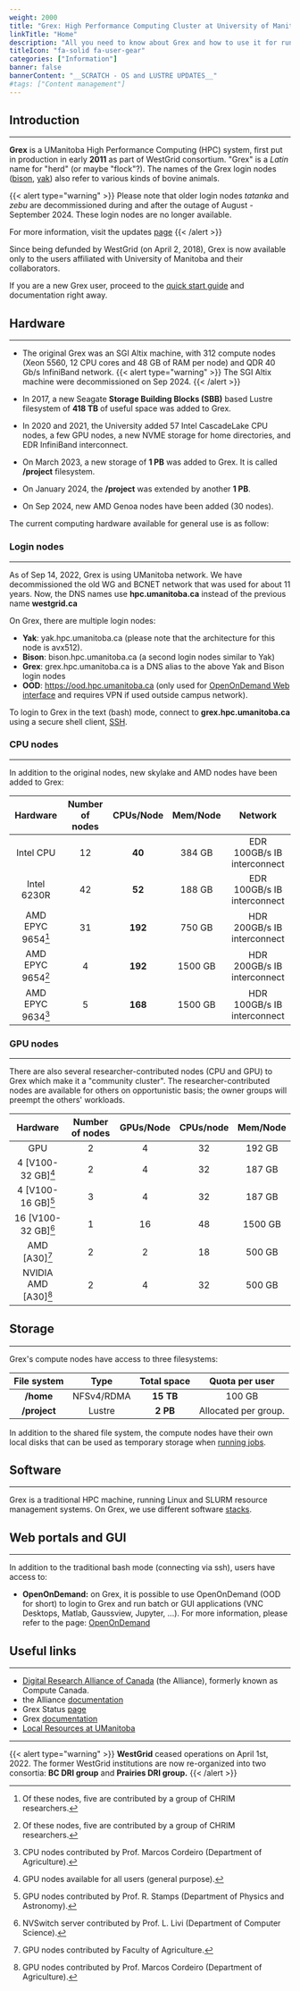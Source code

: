 ```yaml
---
weight: 2000
title: "Grex: High Performance Computing Cluster at University of Manitoba"
linkTitle: "Home"
description: "All you need to know about Grex and how to use it for running jobs"
titleIcon: "fa-solid fa-user-gear"
categories: ["Information"]
banner: false
bannerContent: "__SCRATCH - OS and LUSTRE UPDATES__"
#tags: ["Content management"]
---
```


## Introduction
---

__Grex__ is a UManitoba High Performance Computing (HPC) system, first put in production in early __2011__ as part of WestGrid consortium. "Grex" is a _Latin_ name for "herd" (or maybe "flock"?). The names of the Grex login nodes ([bison](https://en.wikipedia.org/wiki/Bison "Bison"), [yak](https://en.wikipedia.org/wiki/Yak "Yak")) also refer to various kinds of bovine animals.

{{< alert type="warning" >}}
Please note that older login nodes  _tatanka_ and _zebu_ are decommissioned during and after the outage of August - September 2024. These login nodes are no longer available.

For more information, visit the updates [page](updates)
{{< /alert >}}

Since being defunded by WestGrid (on April 2, 2018), Grex is now available only to the users affiliated with University of Manitoba and their collaborators. 

<!--
The old WestGrid documentation, hosted on the WestGrid website became irrelevant after the Grex upgrade, so please visit Grex's current [documentation.](/) 
-->

<!--
Thus, if you are an experienced user in the previous "version" of Grex, you might benefit from reading this document: description of Grex [changes.](changes/linux-slurm-update)
-->

If you are a new Grex user, proceed to the [quick start guide](start-guide) and documentation right away.

## Hardware 
---

* The original Grex was an SGI Altix machine, with 312 compute nodes (Xeon 5560, 12 CPU cores and 48 GB of RAM per node) and QDR 40 Gb/s InfiniBand network. 
{{< alert type="warning" >}}
The SGI Altix machine were decommissioned on Sep 2024.
{{< /alert >}}

* In 2017, a new Seagate **Storage Building Blocks (SBB)** based Lustre filesystem of **418 TB** of useful space was added to Grex.
* In 2020 and 2021, the University added 57 Intel CascadeLake CPU nodes, a few GPU nodes, a new NVME storage for home directories, and EDR InfiniBand interconnect. 
* On March 2023, a new storage of **1 PB** was added to Grex. It is called **/project** filesystem.
* On January 2024, the **/project** was extended by another **1 PB**.
* On Sep 2024, new AMD Genoa nodes have been added (30 nodes).

The current computing hardware available for general use is as follow:

### Login nodes
---

As of Sep 14, 2022, Grex is using UManitoba network. We have decommissioned the old WG and BCNET network that was used for about 11 years. Now, the DNS names use **hpc.umanitoba.ca** instead of the previous name **westgrid.ca**

On Grex, there are multiple login nodes:

<!--
* __Bison__: bison.hpc.umanitoba.ca
* __Tatanka__: tatanka.hpc.umanitoba.ca
* __Grex__: grex.hpc.umanitoba.ca
-->
* __Yak__: yak.hpc.umanitoba.ca (please note that the architecture for this node is avx512).
* __Bison__: bison.hpc.umanitoba.ca (a second login nodes similar to Yak)
* __Grex__: grex.hpc.umanitoba.ca is a DNS alias to the above Yak and Bison login nodes
* __OOD__: https://ood.hpc.umanitoba.ca (only used for [OpenOnDemand Web interface](/ood) and requires VPN if used outside campus network).

To login to Grex in the text (bash) mode, connect to __grex.hpc.umanitoba.ca__  using a secure shell client, [SSH](connecting/#ssh). 


### CPU nodes
---

In addition to the original nodes, new skylake and AMD nodes have been added to Grex:

| Hardware            | Number of nodes | CPUs/Node | Mem/Node | Network |
| :-------:           | :-------------: | :-------: | :------: | :-----: |
| Intel CPU           | 12              | **40**    | 384 GB   | EDR 100GB/s IB interconnect |
| Intel 6230R         | 42              | **52**    | 188 GB   | EDR 100GB/s IB interconnect |
| AMD EPYC 9654[^1]   | 31              | **192**   | 750 GB   | HDR 200GB/s IB interconnect |
| AMD EPYC 9654[^1]   |  4              | **192**   | 1500 GB  | HDR 200GB/s IB interconnect |
| AMD EPYC 9634[^2]   |  5              | **168**   | 1500 GB  | HDR 100GB/s IB interconnect |

<!--

| Hardware            | Number of nodes | CPUs/Node | Mem/Node | Network |
| :-------:           | :-------------: | :-------: | :------: | :-----: |
| Intel CPU           | 12              | **40**    | 384 GB   | EDR 100GB/s IB interconnect |
| Intel 6230R         | 42              | **52**    | 188 GB   | EDR 100GB/s IB interconnect |
| AMD EPYC 9654       | 27              | **192**   | 750 GB   | HDR 200GB/s IB interconnect |
| AMD EPYC 9654       |  3              | **192**   | 1500 GB  | HDR 200GB/s IB interconnect |
| AMD EPYC 9634[^2]   |  5              | **168**   | 1500 GB  | HDR 100GB/s IB interconnect |


| Intel Xeon 5560[^1] | 312             | **12**    |  48 GB   | QDR 40GB/s IB interconnect  |
[^1]: Original Grex nodes: **slated for decommission in the near furure**
-->

[^1]: Of these nodes, five are contributed by a group of CHRIM researchers.
[^2]: CPU nodes contributed by Prof. Marcos Cordeiro (Department of Agriculture).



### GPU nodes
---

There are also several researcher-contributed nodes (CPU and GPU) to Grex which make it a "community cluster". The researcher-contributed nodes are available for others on opportunistic basis; the owner groups will preempt the others' workloads.

| Hardware             | Number of nodes | GPUs/Node | CPUs/node |Mem/Node |
| :-------:            | :-------------: | :-------: | :-------: |:------: |
| GPU                  | 2               | 4         | 32        | 192 GB  |
| 4 [V100-32 GB][^3]   | 2               | 4         | 32        | 187 GB  |
| 4 [V100-16 GB][^4]   | 3               | 4         | 32        | 187 GB  |
| 16 [V100-32 GB][^5]  | 1               | 16        | 48        | 1500 GB |
| AMD [A30][^6]        | 2               | 2         | 18        | 500 GB  |
| NVIDIA AMD [A30][^7] | 2               | 4         | 32        | 500 GB  |

[^3]: GPU nodes available for all users (general purpose).
[^4]: GPU nodes contributed by Prof. R. Stamps (Department of Physics and Astronomy).
[^5]: NVSwitch server contributed by Prof. L. Livi (Department of Computer Science).
[^6]: GPU nodes contributed by Faculty of Agriculture.
[^7]: GPU nodes contributed by Prof. Marcos Cordeiro (Department of Agriculture).

## Storage
---

Grex's compute nodes have access to three filesystems:

<!--
- __/home__ filesystem, NFSv4/RDMA, **15 TB** total usable, 100 GB / user quota.
- __/global/scratch__ filesystem, Lustre, **418 TB** total usable, 4 TB / user quota.
-->

| File system         | Type        | Total space  | Quota per user   |
| :-----------:       | :----:      | :----------: | :--------------: |
| __/home__           | NFSv4/RDMA  | **15 TB**    | 100 GB           |
| __/project__        | Lustre      | **2 PB**     | Allocated per group. |

<!--
| __/global/scratch__ | Lustre      | **418 TB**   | 4 TB             |
-->

In addition to the shared file system, the compute nodes have their own local disks that can be used as temporary storage when [running jobs](running-jobs).

<!--
There is a **10 GB/s** Ethernet connection between Grex and [CANARIE](https://www.canarie.ca/network/) network.
-->

## Software
---

Grex is a traditional HPC machine, running Linux and SLURM resource management systems. On Grex, we use different software [stacks](software).

## Web portals and GUI
---

In addition to the traditional bash mode (connecting via ssh), users have access to:

* __OpenOnDemand:__ on Grex, it is possible to use OpenOnDemand (OOD for short) to login to Grex and run batch or GUI applications (VNC Desktops, Matlab, Gaussview, Jupyter, ...). For more information, please refer to the page: [OpenOnDemand](/ood)

<!--
* __X2Go:__ for more information, visit the page, connect to Grex via [X2Go](connecting/#x2go)
-->

## Useful links
---

* [Digital Research Alliance of Canada](https://alliancecan.ca/) (the Alliance), formerly known as Compute Canada.
* the Alliance [documentation](https://docs.alliancecan.ca/wiki/Main_Page)
* Grex Status [page](https://grex-status.netlify.app)
* Grex [documentation](/)
* [Local Resources at UManitoba](localit)

---

{{< alert type="warning" >}}
__WestGrid__ ceased operations on April 1st, 2022. The former WestGrid institutions are now re-organized into two consortia: __BC DRI group__ and __Prairies DRI group.__
{{< /alert >}}

<!-- {{< treeview display="tree" />}} -->

<!-- Changes and update:
* Last revision: Sep 10, 2024.
-->
